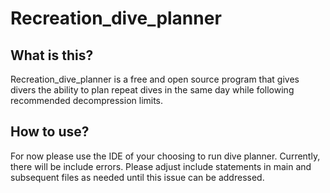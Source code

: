 # Recreation_dive_planner
## What is this?
Recreation_dive_planner is a free and open source program that gives
divers the ability to plan repeat dives in the same day while following
recommended decompression limits.

## How to use? 
For now please use the IDE of your choosing to run dive planner. Currently,
there will be include errors. Please adjust include statements in main and
subsequent files as needed until this issue can be addressed.  
